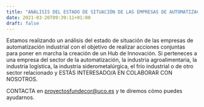 ```yaml
---
title: "ANÁLISIS DEL ESTADO DE SITUACIÓN DE LAS EMPRESAS DE AUTOMATIZACIÓN INDUSTRIAL EN LA PROVINCIA DE CÓRDOBA"
date: 2021-03-26T09:39:11+01:00
draft: false
---
```



Estamos realizando un análisis del estado de situación de las empresas
de automatización industrial con el objetivo de realizar acciones
conjuntas para poner en marcha la creación de un Hub de Innovación.
Si perteneces a una empresa del sector de la automatización, la
industria agroalimentaria, la industria logística, la industria
siderometalúrgica, el frío industrial o de otro sector relacionado y
ESTÁS INTERESADO/A EN COLABORAR CON NOSOTROS.

CONTACTA en proyectosfundecor@uco.es y te diremos cómo puedes
ayudarnos.

